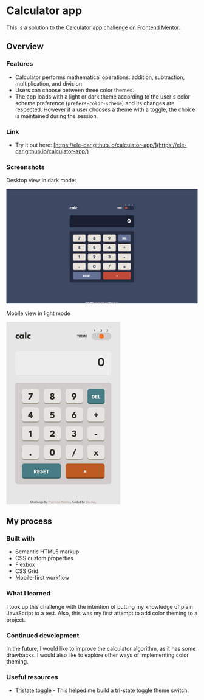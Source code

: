 # Calculator app

This is a solution to the [Calculator app challenge on Frontend Mentor](https://www.frontendmentor.io/challenges/calculator-app-9lteq5N29).

## Overview

### Features

- Calculator performs mathematical operations: addition, subtraction, multiplication, and division
- Users can choose between three color themes. 
- The app loads with a light or dark theme according to the user's color scheme preference (`prefers-color-scheme`) and its changes are respected. However if a user chooses a theme with a toggle, the choice is maintained during the session.

### Link

- Try it out here: [https://ele-dar.github.io/calculator-app/](https://ele-dar.github.io/calculator-app/)

### Screenshots

Desktop view in dark mode:

<img src="./screenshots/screenshot_dark.png" alt="Desktop view in dark mode" width="600"/>

Mobile view in light mode

<img src="./screenshots/screenshot_light.png" alt="Mobile view in light mode" width="300"/>


## My process

### Built with

- Semantic HTML5 markup
- CSS custom properties
- Flexbox
- CSS Grid
- Mobile-first workflow

### What I learned

I took up this challenge with the intention of putting my knowledge of plain JavaScript to a test. Also, this was my first attempt to add color theming to a project. 

### Continued development

In the future, I would like to improve the calculator algorithm, as it has some drawbacks. I would also like to explore other ways of implementing color theming.

### Useful resources

- [Tristate toggle](https://dev.to/sanaz/tristate-toggle-switch-509n) - This helped me build a tri-state toggle theme switch.

